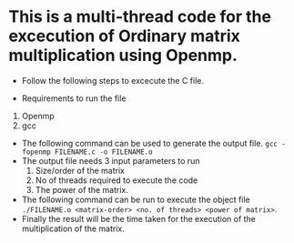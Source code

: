 # This is a multi-thread code for the excecution of Ordinary matrix multiplication using Openmp.

- Follow the following steps to excecute the C file.

- Requirements to run the file
 1. Openmp
 2. gcc
 
* The following command can be used to generate the output file.  ``` gcc -fopenmp FILENAME.c -o FILENAME.o ```
* The output file needs 3 input parameters to run
    1. Size/order of the matrix
    2. No of threads required to execute the code
    3. The power of the matrix.
* The following command can be run to execute the object file ``` ./FILENAME.o <matrix-order> <no. of threads> <power of matrix> ```.
* Finally the result will be the time taken for the execution of the multiplication of the matrix.